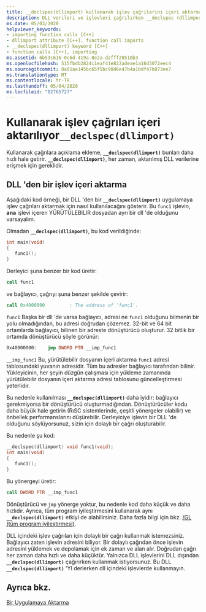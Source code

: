 ```yaml
---
title: __declspec(dllimport) kullanarak işlev çağrılarını içeri aktarma
description: DLL verileri ve işlevleri çağrılırken __declspec (dllimport) nasıl ve neden kullanılır.
ms.date: 05/03/2020
helpviewer_keywords:
- importing function calls [C++]
- dllimport attribute [C++], function call imports
- __declspec(dllimport) keyword [C++]
- function calls [C++], importing
ms.assetid: 6b53c616-0c6d-419a-8e2a-d2fff20510b3
ms.openlocfilehash: 515fbdb2824c1eaf41e822adeae1a16d3072eec4
ms.sourcegitcommit: 8a01ae145bc65f5bc90d6e47b4a1bdf47b073ee7
ms.translationtype: MT
ms.contentlocale: tr-TR
ms.lasthandoff: 05/04/2020
ms.locfileid: "82765727"
---
```

# <a name="importing-function-calls-using-__declspecdllimport"></a>Kullanarak işlev çağrıları içeri aktarılıyor`__declspec(dllimport)`

Kullanarak çağrılara açıklama ekleme, **`__declspec(dllimport)`** bunları daha hızlı hale getirir. **`__declspec(dllimport)`**, her zaman, aktarılmış DLL verilerine erişmek için gereklidir.

## <a name="import-a-function-from-a-dll"></a>DLL 'den bir işlev içeri aktarma

Aşağıdaki kod örneği, bir DLL 'den bir **`__declspec(dllimport)`** uygulamaya işlev çağrıları aktarmak için nasıl kullanılacağını gösterir. Bu `func1` işlevin, **ana** işlevi içeren YÜRÜTÜLEBILIR dosyadan ayrı bir dll 'de olduğunu varsayalım.

Olmadan **`__declspec(dllimport)`**, bu kod verildiğinde:

```C
int main(void)
{
   func1();
}
```

Derleyici şuna benzer bir kod üretir:

```asm
call func1
```

ve bağlayıcı, çağrıyı şuna benzer şekilde çevirir:

```asm
call 0x4000000         ; The address of 'func1'.
```

`func1` Başka bir dll 'de varsa bağlayıcı, adresi ne `func1` olduğunu bilmenin bir yolu olmadığından, bu adresi doğrudan çözemez. 32-bit ve 64 bit ortamlarda bağlayıcı, bilinen bir adreste dönüştürücü oluşturur. 32 bitlik bir ortamda dönüştürücü şöyle görünür:

```asm
0x40000000:    jmp DWORD PTR __imp_func1
```

`__imp_func1` Bu, yürütülebilir dosyanın içeri aktarma `func1` adresi tablosundaki yuvanın adresidir. Tüm bu adresler bağlayıcı tarafından bilinir. Yükleyicinin, her şeyin düzgün çalışması için yükleme zamanında yürütülebilir dosyanın içeri aktarma adresi tablosunu güncelleştirmesi yeterlidir.

Bu nedenle kullanılması **`__declspec(dllimport)`** daha iyidir: bağlayıcı gerekmiyorsa bir dönüştürücü oluşturmadığından. Dönüştürücüler kodu daha büyük hale getirin (RıSC sistemlerinde, çeşitli yönergeler olabilir) ve önbellek performanslarını düşürebilir. Derleyiciye işlevin bir DLL 'de olduğunu söylüyorsunuz, sizin için dolaylı bir çağrı oluşturabilir.

Bu nedenle şu kod:

```C
__declspec(dllimport) void func1(void);
int main(void)
{
   func1();
}
```

Bu yönergeyi üretir:

```asm
call DWORD PTR __imp_func1
```

Dönüştürücü ve `jmp` yönerge yoktur, bu nedenle kod daha küçük ve daha hızlıdır. Ayrıca, tüm program iyileştirmesini kullanarak aynı **`__declspec(dllimport)`** etkiyi de alabilirsiniz. Daha fazla bilgi için bkz. [/GL (tüm program iyileştirmesi)](reference/gl-whole-program-optimization.md).

DLL içindeki işlev çağrıları için dolaylı bir çağrı kullanmak istemezsiniz. Bağlayıcı zaten işlevin adresini biliyor. Bir dolaylı çağrıdan önce işlevin adresini yüklemek ve depolamak için ek zaman ve alan alır. Doğrudan çağrı her zaman daha hızlı ve daha küçüktür. Yalnızca DLL işlevlerini DLL dışından **`__declspec(dllimport)`** çağırırken kullanmak istiyorsunuz. Bu DLL **`__declspec(dllimport)`** 'YI derlerken dll içindeki işlevlerde kullanmayın.

## <a name="see-also"></a>Ayrıca bkz.

[Bir Uygulamaya Aktarma](importing-into-an-application.md)
